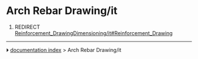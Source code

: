 # Arch Rebar Drawing/it
1.  REDIRECT [Reinforcement_DrawingDimensioning/it#Reinforcement_Drawing](Reinforcement_DrawingDimensioning/it#Reinforcement_Drawing.md)



---
⏵ [documentation index](../README.md) > Arch Rebar Drawing/it
